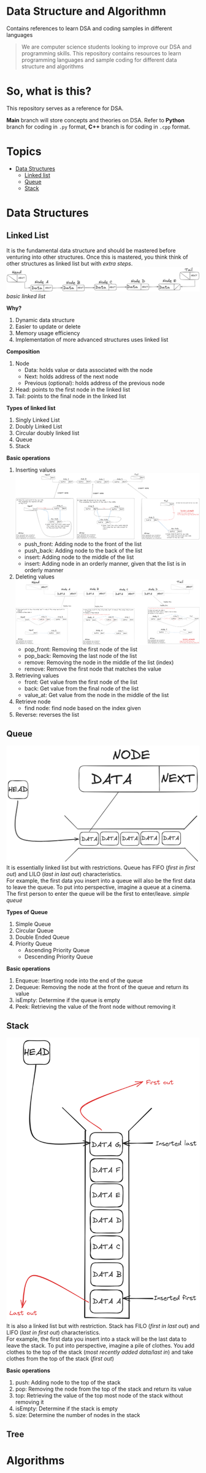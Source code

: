 # Data Structure and Algorithmn
 Contains references to learn DSA and coding samples in different languages

> We are computer science students looking to improve our DSA and programming skills. This repository contains resources to learn programming languages and sample coding for different data structure and algorithms

# So, what is this?
This repository serves as a reference for DSA. 

**Main** branch will store concepts and theories on DSA. Refer to **Python** branch for coding in `.py` format, **C++** branch is for coding in `.cpp` format.

# Topics
- [Data Structures](#data-structures)
  - [Linked list](#linked-list)
  - [Queue](#queue)
  - [Stack](#stack)

# Data Structures
## Linked List
It is the fundamental data structure and should be mastered before venturing into other structures. Once this is mastered, you think think of other structures as linked list but with _extra steps_.
![basic linked list](https://github.com/HairyPotato69/Data-Structure-and-Algorithmn/blob/main/Images/Linked%20list/linked%20list.png)
_basic linked list_

**Why?**
1. Dynamic data structure
2. Easier to update or delete
3. Memory usage efficiency
4. Implementation of more advanced structures uses linked list

**Composition**
1. Node
   - Data: holds value or data associated with the node
   - Next: holds address of the next node
   - Previous (optional): holds address of the previous node
2. Head: points to the first node in the linked list
3. Tail: points to the final node in the linked list

**Types of linked list**
1. Singly Linked List
2. Doubly Linked List
3. Circular doubly linked list
4. Queue
5. Stack
 
**Basic operations**
1. Inserting values
![Insertion](https://github.com/HairyPotato69/Data-Structure-and-Algorithmn/blob/main/Images/Linked%20list/insertion.png)
    - push_front: Adding node to the front of the list
    - push_back: Adding node to the back of the list
    - insert: Adding node to the middle of the list
    - insert: Adding node in an orderly manner, given that the list is in orderly manner
3. Deleting values
![Deletion](https://github.com/HairyPotato69/Data-Structure-and-Algorithmn/blob/main/Images/Linked%20list/deletion.png)
   - pop_front: Removing the first node of the list
   - pop_back: Removing the last node of the list
   - remove: Removing the node in the middle of the list (index)
   - remove: Remove the first node that matches the value
5. Retrieving values
   - front: Get value from the first node of the list
   - back: Get value from the final node of the list
   - value_at: Get value from the node in the middle of the list
6. Retrieve node
   - find node: find node based on the index given
7. Reverse: reverses the list

## Queue
![Basic queue](https://github.com/HairyPotato69/Data-Structure-and-Algorithmn/blob/main/Images/Linked%20list/queue.png)
It is essentially linked list but with restrictions. Queue has FIFO (_first in first out_) and LILO (_last in last out_) characteristics. <br>
For example, the first data you insert into a queue will also be the first data to leave the queue. 
To put into perspective, imagine a queue at a cinema. The first person to enter the queue will be the first to enter/leave. _simple queue_ 

**Types of Queue**
1. Simple Queue
2. Circular Queue
3. Double Ended Queue
4. Priority Queue
   - Ascending Priority Queue
   - Descending Priority Queue

**Basic operations**
1. Enqueue: Inserting node into the end of the queue 
2. Dequeue: Removing the node at the front of the queue and return its value
3. isEmpty: Determine if the queue is empty
4. Peek: Retrieving the value of the front node without removing it

## Stack
![Basic Stack](https://github.com/HairyPotato69/Data-Structure-and-Algorithmn/blob/main/Images/Linked%20list/stack.png)
It is also a linked list but with restriction. Stack has FILO (_first in last out_) and LIFO (_last in first out_) characteristics. <br>
For example, the first data you insert into a stack will be the last data to leave the stack. 
To put into perspective, imagine a pile of clothes. You add clothes to the top of the stack (_most recently added data/last in_) and take clothes from the top of the stack (_first out_)

**Basic operations**
1. push: Adding node to the top of the stack
2. pop: Removing the node from the top of the stack and return its value
3. top: Retrieving the value of the top most node of the stack without removing it
4. isEmpty: Determine if the stack is empty
5. size: Determine the number of nodes in the stack

## Tree

# Algorithms
